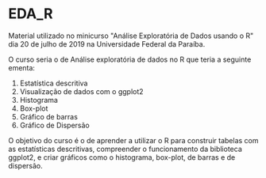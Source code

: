 # EDA_R

Material utilizado no minicurso "Análise Exploratória de Dados usando o R" dia 20 de julho de 2019 na Universidade Federal da Paraíba.

O curso seria o de Análise exploratória de dados no R que teria a seguinte ementa:
1. Estatística descritiva
2. Visualização de dados com o ggplot2
3. Histograma
4. Box-plot
5. Gráfico de barras
6. Gráfico de Dispersão

O objetivo do curso é o de aprender a utilizar o R para construir tabelas com as estatísticas descritivas, compreender o funcionamento da biblioteca ggplot2, e criar gráficos  como o histograma, box-plot, de barras e de dispersão. 